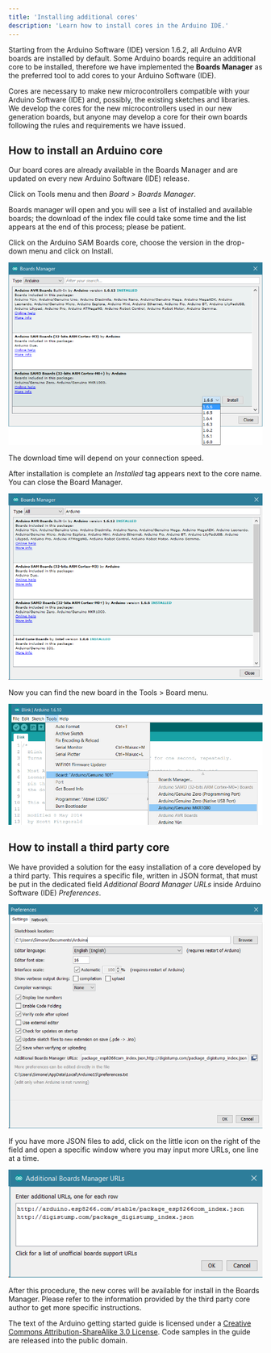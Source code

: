 ```yaml
---
title: 'Installing additional cores'
description: 'Learn how to install cores in the Arduino IDE.'
---
```


Starting from the Arduino Software (IDE) version 1.6.2, all Arduino AVR boards are installed by default.
Some Arduino boards require an additional core to be installed, therefore we have implemented the **Boards Manager** as the preferred tool to add cores to your Arduino Software (IDE).

Cores are necessary to make new microcontrollers compatible with your Arduino Software (IDE) and, possibly, the existing sketches and libraries. We develop the cores for the new microcontrollers used in our new generation boards, but anyone may develop a core for their own boards following the rules and requirements we have issued.

## How to install an Arduino core

Our board cores are already available in the Boards Manager and are updated on every new Arduino Software (IDE) release.

Click on Tools menu and then _Board > Boards Manager_.

Boards manager will open and you will see a list of installed and available boards; the download of the index file could take some time and the list appears at the end of this process; please be patient.

Click on the Arduino SAM Boards core, choose the version in the drop-down menu and click on Install.

![](./assets/Core_SamD.png)

The download time will depend on your connection speed.

After installation is complete an _Installed_ tag appears next to the core name. You can close the Board Manager.

![](./assets/Board_MGR_all.png)

Now you can find the new board in the Tools > Board menu.

![](./assets/Core_Samd_Board.png)

## How to install a third party core

We have provided a solution for the easy installation of a core developed by a third party. This requires a specific file, written in JSON format, that must be put in the dedicated field _Additional Board Manager URLs_ inside Arduino Software (IDE) _Preferences_.

![](./assets/Prefs_Core.png)

If you have more JSON files to add, click on the little icon on the right of the field and open a specific window where you may input more URLs, one line at a time.

![](./assets/Core_MoreJsons.png)

After this procedure, the new cores will be available for install in the Boards Manager. Please refer to the information provided by the third party core author to get more specific instructions.

The text of the Arduino getting started guide is licensed under a
[Creative Commons Attribution-ShareAlike 3.0 License](http://creativecommons.org/licenses/by-sa/3.0/). Code samples in the guide are released into the public domain.
